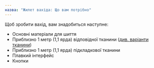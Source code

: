 ```yaml
---
назва: "Жилет вахіда: Що вам потрібно"
---
```


Щоб зробити вахід, вам знадобиться наступне:

- Основні матеріали для шиття
- Приблизно 1 метр (1,1 ярда) відповідної тканини ([див. варіанти тканини](/docs/patterns/wahid/fabric))
- Приблизно 1 метр (1,1 ярда) підкладкової тканини
- Плавкий інтерфейс
- Кнопки
